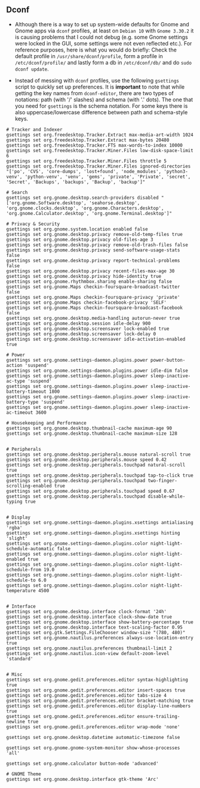 ## Dconf
+ Although there is a way to set up system-wide defaults for Gnome and Gnome apps via `dconf` profiles, at least on `Debian 10` with `Gnome 3.30.2` it is causing problems that I could not debug (e.g. some Gnome settings were locked in the GUI, some settings were not even reflected etc.). For reference purposes, here is what you would do briefly: Check the default profile in `/usr/share/dconf/profile`, form a profile in `/etc/dconf/profile/` and lastly form a db in `/etc/dconf/db/` and do `sudo dconf update`.

+ Instead of messing with `dconf` profiles, use the following `gsettings` script to quickly set up preferences. It is **important** to note that while getting the key names from `dconf-editor`, there are two types of notations: path (with '/' slashes) and schema (with '.' dots). The one that you need for `gsettings` is the schema notation. For some keys there is also uppercase/lowercase difference between path and schema-style keys.

```shell
# Tracker and Indexer
gsettings set org.freedesktop.Tracker.Extract max-media-art-width 1024
gsettings set org.freedesktop.Tracker.Extract max-bytes 20480
gsettings set org.freedesktop.Tracker.FTS max-words-to-index 10000
gsettings set org.freedesktop.Tracker.Miner.Files low-disk-space-limit 6
gsettings set org.freedesktop.Tracker.Miner.Files throttle 5
gsettings set org.freedesktop.Tracker.Miner.Files ignored-directories "['po', 'CVS', 'core-dumps', 'lost+found', 'node_modules', 'python3-venv', 'python-venv', 'venv', 'gems', 'private', 'Private', 'secret', 'Secret', 'Backups', 'backups', 'Backup', 'backup']"

# Search
gsettings set org.gnome.desktop.search-providers disabled "['org.gnome.Software.desktop', 'seahorse.desktop', 'org.gnome.clocks.desktop', 'org.gnome.Characters.desktop', 'org.gnome.Calculator.desktop', 'org.gnome.Terminal.desktop']"

# Privacy & Security
gsettings set org.gnome.system.location enabled false
gsettings set org.gnome.desktop.privacy remove-old-temp-files true
gsettings set org.gnome.desktop.privacy old-files-age 3
gsettings set org.gnome.desktop.privacy remove-old-trash-files false
gsettings set org.gnome.desktop.privacy send-software-usage-stats false
gsettings set org.gnome.desktop.privacy report-technical-problems false
gsettings set org.gnome.desktop.privacy recent-files-max-age 30
gsettings set org.gnome.desktop.privacy hide-identity true
gsettings set org.gnome.rhythmbox.sharing enable-sharing false
gsettings set org.gnome.Maps checkin-foursquare-broadcast-twitter false
gsettings set org.gnome.Maps checkin-foursquare-privacy 'private'
gsettings set org.gnome.Maps checkin-facebook-privacy 'SELF'
gsettings set org.gnome.Maps checkin-foursquare-broadcast-facebook false
gsettings set org.gnome.desktop.media-handling autorun-never true
gsettings set org.gnome.desktop.session idle-delay 900
gsettings set org.gnome.desktop.screensaver lock-enabled true
gsettings set org.gnome.desktop.screensaver lock-delay 0
gsettings set org.gnome.desktop.screensaver idle-activation-enabled true

# Power
gsettings set org.gnome.settings-daemon.plugins.power power-button-action 'suspend'
gsettings set org.gnome.settings-daemon.plugins.power idle-dim false
gsettings set org.gnome.settings-daemon.plugins.power sleep-inactive-ac-type 'suspend'
gsettings set org.gnome.settings-daemon.plugins.power sleep-inactive-battery-timeout 1800
gsettings set org.gnome.settings-daemon.plugins.power sleep-inactive-battery-type 'suspend'
gsettings set org.gnome.settings-daemon.plugins.power sleep-inactive-ac-timeout 3600

# Housekeeping and Performance
gsettings set org.gnome.desktop.thumbnail-cache maximum-age 90
gsettings set org.gnome.desktop.thumbnail-cache maximum-size 128


# Peripherals
gsettings set org.gnome.desktop.peripherals.mouse natural-scroll true
gsettings set org.gnome.desktop.peripherals.mouse speed 0.42
gsettings set org.gnome.desktop.peripherals.touchpad natural-scroll true
gsettings set org.gnome.desktop.peripherals.touchpad tap-to-click true
gsettings set org.gnome.desktop.peripherals.touchpad two-finger-scrolling-enabled true
gsettings set org.gnome.desktop.peripherals.touchpad speed 0.67
gsettings set org.gnome.desktop.peripherals.touchpad disable-while-typing true


# Display
gsettings set org.gnome.settings-daemon.plugins.xsettings antialiasing 'rgba'
gsettings set org.gnome.settings-daemon.plugins.xsettings hinting 'slight'
gsettings set org.gnome.settings-daemon.plugins.color night-light-schedule-automatic false
gsettings set org.gnome.settings-daemon.plugins.color night-light-enabled true
gsettings set org.gnome.settings-daemon.plugins.color night-light-schedule-from 19.0
gsettings set org.gnome.settings-daemon.plugins.color night-light-schedule-to 6.0
gsettings set org.gnome.settings-daemon.plugins.color night-light-temperature 4500


# Interface
gsettings set org.gnome.desktop.interface clock-format '24h'
gsettings set org.gnome.desktop.interface clock-show-date true
gsettings set org.gnome.desktop.interface show-battery-percentage true
gsettings set org.gnome.desktop.interface text-scaling-factor 0.95
gsettings set org.gtk.Settings.FileChooser window-size "(780, 480)"
gsettings set org.gnome.nautilus.preferences always-use-location-entry true
gsettings set org.gnome.nautilus.preferences thumbnail-limit 2
gsettings set org.gnome.nautilus.icon-view default-zoom-level 'standard'


# Misc
gsettings set org.gnome.gedit.preferences.editor syntax-highlighting true
gsettings set org.gnome.gedit.preferences.editor insert-spaces true
gsettings set org.gnome.gedit.preferences.editor tabs-size 4
gsettings set org.gnome.gedit.preferences.editor bracket-matching true
gsettings set org.gnome.gedit.preferences.editor display-line-numbers true
gsettings set org.gnome.gedit.preferences.editor ensure-trailing-newline true
gsettings set org.gnome.gedit.preferences.editor wrap-mode 'none'

gsettings set org.gnome.desktop.datetime automatic-timezone false

gsettings set org.gnome.gnome-system-monitor show-whose-processes 'all'

gsettings set org.gnome.calculator button-mode 'advanced'

# GNOME Theme
gsettings set org.gnome.desktop.interface gtk-theme 'Arc'

```
